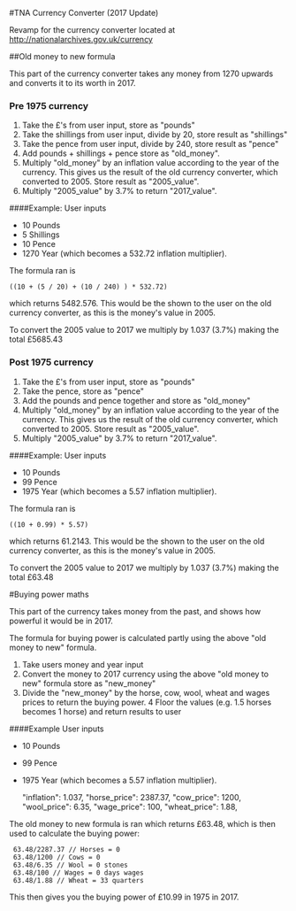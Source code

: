 #TNA Currency Converter (2017 Update)

Revamp for the currency converter located at http://nationalarchives.gov.uk/currency

##Old money to new formula

This part of the currency converter takes any money from 1270 upwards and converts it to its worth in 2017.

### Pre 1975 currency
1. Take the £'s from user input, store as "pounds"
2. Take the shillings from user input, divide by 20, store result as "shillings"
3. Take the pence from user input, divide by 240, store result as "pence"
4. Add pounds + shillings + pence store as "old_money".
5. Multiply "old_money" by an inflation value according to the year of the currency. This gives us the result of the old currency converter, which converted to 2005. Store result as "2005_value".  
6. Multiply "2005_value" by 3.7% to return "2017_value".

####Example:
 User inputs 
 * 10 Pounds
 * 5 Shillings
 * 10 Pence
 * 1270 Year (which becomes a 532.72 inflation multiplier). 
 
 The formula ran is 

    ((10 + (5 / 20) + (10 / 240) ) * 532.72) 

which returns 5482.576. This would be the shown to the user on the old currency converter, as this is the money's value in 2005.
 
To convert the 2005 value to 2017 we multiply by 1.037 (3.7%) making the total £5685.43
 
### Post 1975 currency
1. Take the £'s from user input, store as "pounds"
2. Take the pence, store as "pence"
3. Add the pounds and pence together and store as "old_money"
4. Multiply "old_money" by an inflation value according to the year of the currency. This gives us the result of the old currency converter, which converted to 2005. Store result as "2005_value".  
5. Multiply "2005_value" by 3.7% to return "2017_value".

####Example:
 User inputs 
 * 10 Pounds
 * 99 Pence
 * 1975 Year (which becomes a 5.57 inflation multiplier). 
 
 The formula ran is 

    ((10 + 0.99) * 5.57) 

which returns 61.2143. This would be the shown to the user on the old currency converter, as this is the money's value in 2005.
 
To convert the 2005 value to 2017 we multiply by 1.037 (3.7%) making the total £63.48

#Buying power maths

This part of the currency takes money from the past, and shows how powerful it would be in 2017.

The formula for buying power is calculated partly using the above "old money to new" formula.

1. Take users money and year input
2. Convert the money to 2017 currency using the above "old money to new" formula store as "new_money"
3. Divide the "new_money" by the horse, cow, wool, wheat and wages prices to return the buying power.
4 Floor the values (e.g. 1.5 horses becomes 1 horse) and return results to user

####Example
User inputs 
 * 10 Pounds
 * 99 Pence
 * 1975 Year (which becomes a 5.57 inflation multiplier). 
 
   "inflation": 1.037,
         "horse_price": 2387.37,
         "cow_price": 1200,
         "wool_price": 6.35,
         "wage_price": 100,
         "wheat_price": 1.88,
 
 The old money to new formula is ran which returns £63.48, which is then used to calculate the buying power:
 
     63.48/2287.37 // Horses = 0
     63.48/1200 // Cows = 0 
     63.48/6.35 // Wool = 0 stones
     63.48/100 // Wages = 0 days wages
     63.48/1.88 // Wheat = 33 quarters
     
 This then gives you the buying power of £10.99 in 1975 in 2017.    
     
     